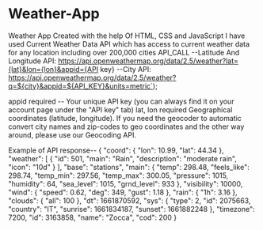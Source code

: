 # Weather-App

Weather App Created with the help Of HTML, CSS and JavaScript 
I have used Current Weather Data API which has access to current weather data for any location including over 200,000 cities
API_CALL --Latitude And Longitude API: https://api.openweathermap.org/data/2.5/weather?lat={lat}&lon={lon}&appid={API key}
         --City API: https://api.openweathermap.org/data/2.5/weather?q=${city}&appid=${API_KEY}&units=metric`);
         
appid	required --	Your unique API key (you can always find it on your account page under the "API key" tab)
lat, lon	required	Geographical coordinates (latitude, longitude). If you need the geocoder to automatic convert city names and zip-codes to geo coordinates and the other way around, please use our Geocoding API.


Example of API response--
{
  "coord": {
    "lon": 10.99,
    "lat": 44.34
  },
  "weather": [
    {
      "id": 501,
      "main": "Rain",
      "description": "moderate rain",
      "icon": "10d"
    }
  ],
  "base": "stations",
  "main": {
    "temp": 298.48,
    "feels_like": 298.74,
    "temp_min": 297.56,
    "temp_max": 300.05,
    "pressure": 1015,
    "humidity": 64,
    "sea_level": 1015,
    "grnd_level": 933
  },
  "visibility": 10000,
  "wind": {
    "speed": 0.62,
    "deg": 349,
    "gust": 1.18
  },
  "rain": {
    "1h": 3.16
  },
  "clouds": {
    "all": 100
  },
  "dt": 1661870592,
  "sys": {
    "type": 2,
    "id": 2075663,
    "country": "IT",
    "sunrise": 1661834187,
    "sunset": 1661882248
  },
  "timezone": 7200,
  "id": 3163858,
  "name": "Zocca",
  "cod": 200
}                        

                        
         
  
